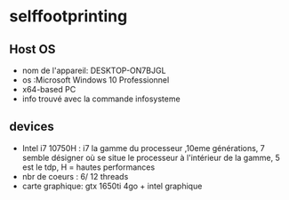 selffootprinting
================

Host OS
-------

-   nom de l'appareil: DESKTOP-ON7BJGL
-   os :Microsoft Windows 10 Professionnel
-   x64-based PC
-   info trouvé avec la commande infosysteme

devices
-------

-   Intel i7 10750H : i7 la gamme du processeur ,10eme générations, 7
    semble désigner où se situe le processeur à l'intérieur de la gamme,
    5 est le tdp, H = hautes performances
-   nbr de coeurs : 6/ 12 threads
-   carte graphique: gtx 1650ti 4go + intel graphique

